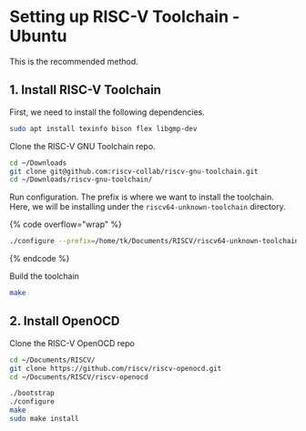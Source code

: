 # Setting up RISC-V Toolchain - Ubuntu

This is the recommended method.



## 1. Install RISC-V Toolchain

First, we need to install the following dependencies.

```bash
sudo apt install texinfo bison flex libgmp-dev
```



Clone the RISC-V GNU Toolchain repo.&#x20;

```bash
cd ~/Downloads
git clone git@github.com:riscv-collab/riscv-gnu-toolchain.git
cd ~/Downloads/riscv-gnu-toolchain/
```



Run configuration. The prefix is where we want to install the toolchain. Here, we will be installing under the `riscv64-unknown-toolchain` directory.

{% code overflow="wrap" %}
```bash
./configure --prefix=/home/tk/Documents/RISCV/riscv64-unknown-toolchain/ --with-multilib-generator="rv32i-ilp32--;rv32im-ilp32--;rv32ima-ilp32--;rv32imac-ilp32--;rv32imafc-ilp32f--;rv64i-lp64--;rv64im-lp64--;rv64ima-lp64--;rv64imac-lp64--;rv64imaf-lp64f--;rv64imafd-lp64d--;rv64imafdc-lp64d--"
```
{% endcode %}



Build the toolchain

```bash
make
```





## 2. Install OpenOCD

Clone the RISC-V OpenOCD repo

```bash
cd ~/Documents/RISCV/
git clone https://github.com/riscv/riscv-openocd.git
cd ~/Documents/RISCV/riscv-openocd
```



```bash
./bootstrap
./configure
make
sudo make install
```


